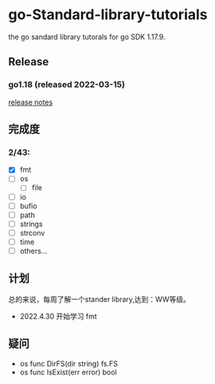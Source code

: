 # go-Standard-library-tutorials
the go sandard library tutorals for go SDK 1.17.9.

## Release
### go1.18 (released 2022-03-15)

[release notes](https://go.dev/doc/devel/release)

## 完成度
### 2/43:
- [x] fmt
- [ ] os
  - [ ] file
- [ ] io
- [ ] bufio
- [ ] path
- [ ] strings
- [ ] strconv
- [ ] time
- [ ] others...

## 计划
总的来说，每周了解一个stander library,达到：WW等级。

* 2022.4.30 开始学习 fmt

## 疑问
* os func DirFS(dir string) fs.FS
* os func IsExist(err error) bool
